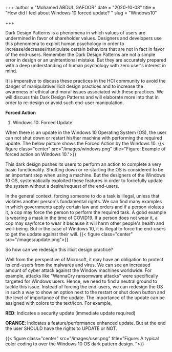 +++
author = "Mohamed ABDUL GAFOOR"
date = "2020-10-08"
title = "How did I feel about Windows 10 forced update? "
slug = "Windows10"

+++

Dark Design Patterns is a phenomena in which values of users are undermined in favor of shareholder values. Designers and developers use this phenomena to exploit human psychology in order to increase/decrease/manipulate certain behaviors that are not in fact in favor of the end-users. Remember the Dark Design Patterns are not a simple error in design or an unintentional mistake. But they are accurately prepared with a deep understanding of human psychology with zero user's interest in mind. 

It is imperative to discuss these practices in the HCI community to avoid the danger of  manipulative/illicit design practices and to increase the awareness of ethical and moral issues associated with these practices. We will discuss this Dark Design Patterns and will elaborate more into that in order to re-design or avoid such end-user manipulation. 

**Forced Action**

1. Windows 10: Forced Update

When there is an update in the Windows 10 Operating System (OS), the user can not shut down or restart his/her machine with performing the required update. The below picture shows the Forced Action by the Windows 10.
{{< figure class="center" src="/images/windows.png" title="Figure: Example of forced action on Windows 10.">}}

This dark design pushes its users to perform an action to complete a very basic functionality. Shutting down or re-starting the OS is considered to be an important step when using a machine. But the designers of the Windows 10 OS, systematically exploited these features in order to forcefully update the system without a desire/request of the end-users. 


In the general context, forcing someone to do a task is illegal, unless that violates another person's fundamental rights. We can find many examples in which governments apply certain law and orders and if a person violates it, a cop may force the person to perform the required task. A good example is wearing a mask in the time of COVID19. If a person does not wear it, a cop may say/force to wear it because it will harm other people's health and well-being. But in the case of Windows 10, it is illegal to force the end-users to get the update against their will. 
{{< figure class="center" src="/images/update.png">}}

So how can we redesign this illicit design practice?

Well from the perspective of Microsoft, it may have an obligation to protect its end-users from the malwares and virus. We can see an increased amount of cyber attack against the Window machines worldwide. For example, attacks like "WannaCry ransomware attacks" were specifically targeted for Windows users. Hence, we need to find a neutral ground to tackle this issue. Instead of forcing the end-users, we can redesign the OS in such a way to show an option next to the restart or shut down button and the level of importance of the update. The Importance of the update can be assigned with colors to the text/icon. For example, 

**RED**: Indicates a security update (immediate update required)

**ORANGE**: Indicates a feature/performance enhanced update. 
But at the end the user SHOULD have the rights to UPDATE or NOT.

{{< figure class="center" src="/images/user.png" title="Figure: A typical color coding to over the Windows 10 OS dark pattern design. ">}}  




